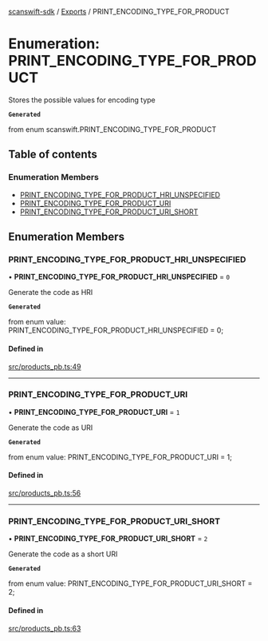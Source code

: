 [scanswift-sdk](../README.md) / [Exports](../modules.md) / PRINT\_ENCODING\_TYPE\_FOR\_PRODUCT

# Enumeration: PRINT\_ENCODING\_TYPE\_FOR\_PRODUCT

Stores the possible values for encoding type

**`Generated`**

from enum scanswift.PRINT_ENCODING_TYPE_FOR_PRODUCT

## Table of contents

### Enumeration Members

- [PRINT\_ENCODING\_TYPE\_FOR\_PRODUCT\_HRI\_UNSPECIFIED](PRINT_ENCODING_TYPE_FOR_PRODUCT.md#print_encoding_type_for_product_hri_unspecified)
- [PRINT\_ENCODING\_TYPE\_FOR\_PRODUCT\_URI](PRINT_ENCODING_TYPE_FOR_PRODUCT.md#print_encoding_type_for_product_uri)
- [PRINT\_ENCODING\_TYPE\_FOR\_PRODUCT\_URI\_SHORT](PRINT_ENCODING_TYPE_FOR_PRODUCT.md#print_encoding_type_for_product_uri_short)

## Enumeration Members

### PRINT\_ENCODING\_TYPE\_FOR\_PRODUCT\_HRI\_UNSPECIFIED

• **PRINT\_ENCODING\_TYPE\_FOR\_PRODUCT\_HRI\_UNSPECIFIED** = ``0``

Generate the code as HRI

**`Generated`**

from enum value: PRINT_ENCODING_TYPE_FOR_PRODUCT_HRI_UNSPECIFIED = 0;

#### Defined in

[src/products_pb.ts:49](https://github.com/TCUBEAI-TECHNOLOGIES-PRIVATE-LIMITED/ts-sdk/blob/85a94f2/src/products_pb.ts#L49)

___

### PRINT\_ENCODING\_TYPE\_FOR\_PRODUCT\_URI

• **PRINT\_ENCODING\_TYPE\_FOR\_PRODUCT\_URI** = ``1``

Generate the code as URI

**`Generated`**

from enum value: PRINT_ENCODING_TYPE_FOR_PRODUCT_URI = 1;

#### Defined in

[src/products_pb.ts:56](https://github.com/TCUBEAI-TECHNOLOGIES-PRIVATE-LIMITED/ts-sdk/blob/85a94f2/src/products_pb.ts#L56)

___

### PRINT\_ENCODING\_TYPE\_FOR\_PRODUCT\_URI\_SHORT

• **PRINT\_ENCODING\_TYPE\_FOR\_PRODUCT\_URI\_SHORT** = ``2``

Generate the code as a short URI

**`Generated`**

from enum value: PRINT_ENCODING_TYPE_FOR_PRODUCT_URI_SHORT = 2;

#### Defined in

[src/products_pb.ts:63](https://github.com/TCUBEAI-TECHNOLOGIES-PRIVATE-LIMITED/ts-sdk/blob/85a94f2/src/products_pb.ts#L63)
